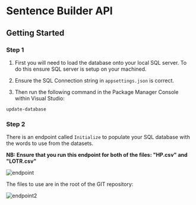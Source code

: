 # Sentence Builder API

## Getting Started

### Step 1
1. First you will need to load the database onto your local SQL server. To do this ensure SQL server is setup on your machined.

2. Ensure the SQL Connection string in `appsettings.json` is correct.

3. Then run the following command in the Package Manager Console within Visual Studio:
```
update-database
```

### Step 2

There is an endpoint called `Initialize` to populate your SQL database with the words to use from the datasets. 

**NB: Ensure that you run this endpoint for both of the files: "HP.csv" and "LOTR.csv"**

![endpoint](https://user-images.githubusercontent.com/55981550/219966014-54bc11bd-825b-41c8-91d7-0fb11e0a40c0.png)

The files to use are in the root of the GIT repository:

![endpoint2](https://user-images.githubusercontent.com/55981550/219966078-bf369345-0a69-4a87-9f47-e1d6769d8bf6.png)


